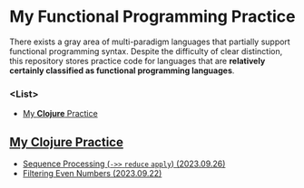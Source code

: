# My Functional Programming Practice

  There exists a gray area of multi-paradigm languages that partially support functional programming syntax. Despite the difficulty of clear distinction, this repository stores practice code for languages that are **relatively certainly classified as functional programming languages**.


### \<List>

- [My **Clojure** Practice](#my-clojure-practice)


## [My Clojure Practice](#list)

- [Sequence Processing (`->>` `reduce` `apply`) (2023.09.26)](/Clojure/README.md#sequence-processing---reduce-apply-20230926)
- [Filtering Even Numbers (2023.09.22)](/Clojure/README.md#filtering-even-numbers-20230922)
